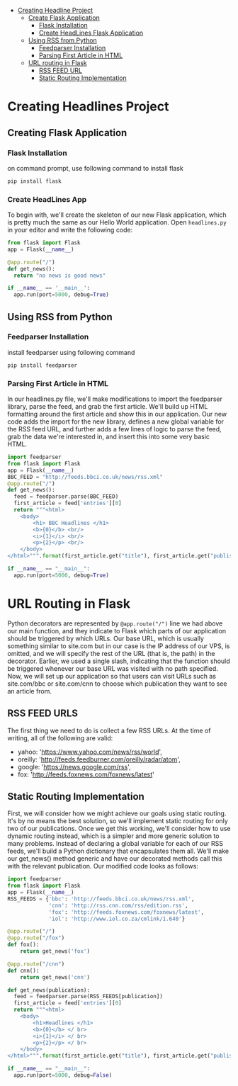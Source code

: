 - [Creating Headline Project](#Creating-Headlines-Project)
  * [Create Flask Application](#Creating-Flask-Application)
     + [Flask Installation](#Flask-Installation)
     + [Create HeadLines Flask Application](#Create-HeadLines-App)
  * [Using RSS from Python](#Using-RSS-From-Python)    
     + [Feedparser Installation](#Feedparser-Installation)
     + [Parsing First Article in HTML](#Parsing-First-Article-in-HTML)
  * [URL routing in Flask](#URL-Routing-in-Flask)
     + [RSS FEED URL](#RSS-FEED-URLS)
     + [Static Routing Implementation](#Static-Routing-Implementation)
    
# Creating Headlines Project
## Creating Flask Application
### Flask Installation
on command prompt, use following command to install flask

```python
pip install flask
```

### Create HeadLines App
To begin with, we'll create the skeleton of our new Flask application, which is pretty much the same as our Hello World application. Open `headlines.py` in your editor and write the following code:
```python
from flask import Flask
app = Flask(__name__)

@app.route("/")
def get_news():
  return "no news is good news"

if __name__ == '__main__':
  app.run(port=5000, debug=True)
```


## Using RSS from Python
### Feedparser Installation
install feedparser using following command
```python
pip install feedparser
```

### Parsing First Article in HTML
In our headlines.py file, we'll make modifications to import the feedparser library, parse the feed, and grab the first article. We'll build up HTML formatting around the first article and show this in our application.
Our new code adds the import for the new library, defines a new global variable for the RSS feed URL, and further adds a few lines of logic to parse the feed, grab the data we're interested in, and insert this into some very basic HTML.

```python
import feedparser
from flask import Flask
app = Flask(__name__)
BBC_FEED = "http://feeds.bbci.co.uk/news/rss.xml"
@app.route("/")
def get_news():
  feed = feedparser.parse(BBC_FEED)
  first_article = feed['entries'][0]
  return """<html>
    <body>
        <h1> BBC Headlines </h1>
        <b>{0}</b> <br/>
        <i>{1}</i> <br/>
        <p>{2}</p> <br/>
    </body>
</html>""".format(first_article.get("title"), first_article.get("published"), first_article.get("summary"))

if __name__ == "__main__":
  app.run(port=5000, debug=True)

```

# URL Routing in Flask
Python decorators are represented by `@app.route("/")` line we had above our main function, and they indicate to Flask which parts of our application should be triggered by which URLs. Our base URL, which is usually something similar to site.com but in our case is the IP address of our VPS, is omitted, and we will specify the rest of the URL (that is, the path) in the decorator. Earlier, we used a single slash, indicating that the function should be triggered whenever our base URL was visited with no path specified. Now, we will set up our application so that users can visit URLs such as site.com/bbc or site.com/cnn to choose which publication they want to see an article from.

## RSS FEED URLS
The first thing we need to do is collect a few RSS URLs. At the time of writing, all of the following are valid:
- yahoo: 'https://www.yahoo.com/news/rss/world',
- oreilly: 'http://feeds.feedburner.com/oreilly/radar/atom',
- google: 'https://news.google.com/rss',
- fox: 'http://feeds.foxnews.com/foxnews/latest'

## Static Routing Implementation
First, we will consider how we might achieve our goals using static routing. It's by no means the best solution, so we'll implement static routing for only two of our publications. Once we get this working, we'll consider how to use dynamic routing instead, which is a simpler and more generic solution to many problems.
Instead of declaring a global variable for each of our RSS feeds, we'll build a Python dictionary that encapsulates them all. We'll make our get_news() method generic and have our decorated methods call this with the relevant publication. Our modified code looks as follows:

```python
import feedparser
from flask import Flask
app = Flask(__name__)
RSS_FEEDS = {'bbc': 'http://feeds.bbci.co.uk/news/rss.xml',
             'cnn': 'http://rss.cnn.com/rss/edition.rss',
             'fox': 'http://feeds.foxnews.com/foxnews/latest',
             'iol': 'http://www.iol.co.za/cmlink/1.640'}

@app.route("/")
@app.route("/fox")
def fox():
    return get_news('fox')

@app.route("/cnn")
def cnn():
    return get_news('cnn')

def get_news(publication):
  feed = feedparser.parse(RSS_FEEDS[publication])
  first_article = feed['entries'][0]
  return """<html>
    <body>
        <h1>Headlines </h1>
        <b>{0}</b> </ br>
        <i>{1}</i> </ br>
        <p>{2}</p> </ br>
    </body>
</html>""".format(first_article.get("title"), first_article.get("published"), first_article.get("summary"))

if __name__ == "__main__":
  app.run(port=5000, debug=False)

```

